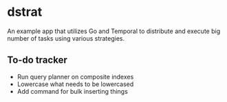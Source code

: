 # dstrat

An example app that utilizes Go and Temporal to distribute and execute big number of tasks using various strategies.

## To-do tracker

- Run query planner on composite indexes
- Lowercase what needs to be lowercased
- Add command for bulk inserting things
